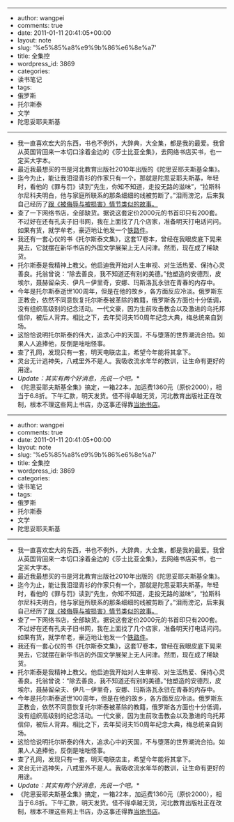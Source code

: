 - --
- author: wangpei
- comments: true
- date: 2011-01-11 20:41:05+00:00
- layout: note
- slug: '%e5%85%a8%e9%9b%86%e6%8e%a7'
- title: 全集控
- wordpress_id: 3869
- categories:
- 读书笔记
- tags:
- 俄罗斯
- 托尔斯泰
- 文学
- 陀思妥耶夫斯基
- --
- 我一直喜欢宏大的东西，书也不例外，大辞典，大全集，都是我的最爱。我曾从英国背回来一本切口涂着金边的《莎士比亚全集》，去网络书店买书，也一定买大字本。
- 最近我最想买的书是河北教育出版社2010年出版的《陀思妥耶夫斯基全集》。
- 迄今为止，能让我泪湿青衫的作家只有一个，那就是陀思妥耶夫斯基，年轻时，看他的《罪与罚》读到“先生，你知不知道，走投无路的滋味”，“拉斯科尔尼科夫明白，他与家庭所联系的那条细细的线被剪断了。”泪雨滂沱，后来我自己经历了[跟《被侮辱与被损害》情节类似的故事。](http://www.baibanbao.net/wp/2658)
- 查了一下网络书店，全部缺货。据说这套定价2000元的书首印只有200套。不过好在还有孔夫子旧书网，我在上面找了几个店家，准备明天打电话问问。如果有货，就学牟老，豪迈地让他发一个[铁路件](http://mousen.blogbus.com/logs/87319737.html)。
- 我还有一套心仪的书《托尔斯泰文集》，这套17卷本，曾经在我眼皮底下晃来晃去，它就摆在新华书店的外国文学展架上无人问津。然而，现在成了稀缺货。
- 托尔斯泰是我精神上教父。他启迪我开始对人生审视、对生活热爱、保持心灵善良。托翁曾说：“除去善良，我不知道还有别的美德。”他塑造的安德烈，皮埃尔，聂赫留朵夫、伊凡－伊里奇，安娜、玛斯洛瓦永驻在青春的内存中。
- 今年是托尔斯泰逝世100周年，但是在他的故乡，各方面反应冷淡。俄罗斯东正教会，依然不同意恢复托尔斯泰被革除的教籍，俄罗斯各方面也十分低调，没有组织高级别的纪念活动。一代文豪，因为生前攻击教会以及激进的乌托邦信仰，被后人背弃。相比之下，去年契诃夫150周年纪念大典，梅总统亲自到场。
- 这恰恰说明托尔斯泰的伟大，追求心中的天国，不与堕落的世界潮流合拍。如果人人追捧他，反倒是咄咄怪事。
- 查了孔网，发现只有一套，明天电联店主，希望今年能将其拿下。
- 灵台无计逃神矢，八戒里外不是人。我吸收流水年华的教训，让生命有更好的用途。
- *Update：其实有两个好消息，先说一个吧。**
- 《陀思妥耶夫斯基全集》搞定，一箱22本，加运费1360元（原价2000），相当于6.8折。下午汇款，明天发货。怪不得卓越无货，河北教育出版社正在改制，根本不理这些网上书店，办这事还得靠[当地书店](http://shop.kongfz.com/book/11735/index.html)。 
- --
- author: wangpei
- comments: true
- date: 2011-01-11 20:41:05+00:00
- layout: note
- slug: '%e5%85%a8%e9%9b%86%e6%8e%a7'
- title: 全集控
- wordpress_id: 3869
- categories:
- 读书笔记
- tags:
- 俄罗斯
- 托尔斯泰
- 文学
- 陀思妥耶夫斯基
- --
- 我一直喜欢宏大的东西，书也不例外，大辞典，大全集，都是我的最爱。我曾从英国背回来一本切口涂着金边的《莎士比亚全集》，去网络书店买书，也一定买大字本。
- 最近我最想买的书是河北教育出版社2010年出版的《陀思妥耶夫斯基全集》。
- 迄今为止，能让我泪湿青衫的作家只有一个，那就是陀思妥耶夫斯基，年轻时，看他的《罪与罚》读到“先生，你知不知道，走投无路的滋味”，“拉斯科尔尼科夫明白，他与家庭所联系的那条细细的线被剪断了。”泪雨滂沱，后来我自己经历了[跟《被侮辱与被损害》情节类似的故事。](http://www.baibanbao.net/wp/2658)
- 查了一下网络书店，全部缺货。据说这套定价2000元的书首印只有200套。不过好在还有孔夫子旧书网，我在上面找了几个店家，准备明天打电话问问。如果有货，就学牟老，豪迈地让他发一个[铁路件](http://mousen.blogbus.com/logs/87319737.html)。
- 我还有一套心仪的书《托尔斯泰文集》，这套17卷本，曾经在我眼皮底下晃来晃去，它就摆在新华书店的外国文学展架上无人问津。然而，现在成了稀缺货。
- 托尔斯泰是我精神上教父。他启迪我开始对人生审视、对生活热爱、保持心灵善良。托翁曾说：“除去善良，我不知道还有别的美德。”他塑造的安德烈，皮埃尔，聂赫留朵夫、伊凡－伊里奇，安娜、玛斯洛瓦永驻在青春的内存中。
- 今年是托尔斯泰逝世100周年，但是在他的故乡，各方面反应冷淡。俄罗斯东正教会，依然不同意恢复托尔斯泰被革除的教籍，俄罗斯各方面也十分低调，没有组织高级别的纪念活动。一代文豪，因为生前攻击教会以及激进的乌托邦信仰，被后人背弃。相比之下，去年契诃夫150周年纪念大典，梅总统亲自到场。
- 这恰恰说明托尔斯泰的伟大，追求心中的天国，不与堕落的世界潮流合拍。如果人人追捧他，反倒是咄咄怪事。
- 查了孔网，发现只有一套，明天电联店主，希望今年能将其拿下。
- 灵台无计逃神矢，八戒里外不是人。我吸收流水年华的教训，让生命有更好的用途。
- *Update：其实有两个好消息，先说一个吧。**
- 《陀思妥耶夫斯基全集》搞定，一箱22本，加运费1360元（原价2000），相当于6.8折。下午汇款，明天发货。怪不得卓越无货，河北教育出版社正在改制，根本不理这些网上书店，办这事还得靠[当地书店](http://shop.kongfz.com/book/11735/index.html)。 
